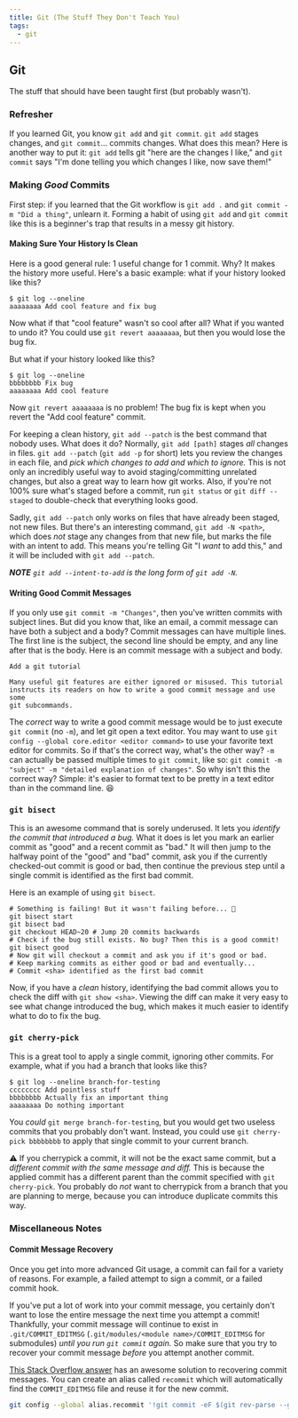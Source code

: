 ```yaml
---
title: Git (The Stuff They Don't Teach You)
tags:
  - git
---
```

## Git

The stuff that should have been taught first (but probably wasn't).

### Refresher

If you learned Git, you know `git add` and `git commit`. `git add` stages
changes, and `git commit`... commits changes. What does this mean? Here is
another way to put it: `git add` tells git "here are the changes I like," and
`git commit` says "I'm done telling you which changes I like, now save them!"

### Making *Good* Commits

First step: if you learned that the Git workflow is `git add .` and
`git commit -m "Did a thing"`, unlearn it. Forming a habit of using `git add`
and `git commit` like this is a beginner's trap that results in a messy git
history.

#### Making Sure Your History Is Clean

Here is a good general rule: 1 useful change for 1 commit. Why? It makes the
history more useful. Here's a basic example: what if your history looked like
this?

```console
$ git log --oneline
aaaaaaaa Add cool feature and fix bug
```

Now what if that "cool feature" wasn't so cool after all? What if you wanted to
undo it? You could use `git revert aaaaaaaa`, but then you would lose the bug
fix.

But what if your history looked like this?

```console
$ git log --oneline
bbbbbbbb Fix bug
aaaaaaaa Add cool feature
```

Now `git revert aaaaaaaa` is no problem! The bug fix is kept when you revert
the "Add cool feature" commit.

For keeping a clean history, `git add --patch` is the best command that nobody
uses. What does it do? Normally, `git add [path]` stages *all* changes in
files. `git add --patch` (`git add -p` for short) lets you review the changes
in each file, and *pick which changes to add and which to ignore.* This is not
only an incredibly useful way to avoid staging/committing unrelated changes,
but also a great way to learn how git works.
Also, if you're not 100% sure what's staged before a commit, run `git status`
or `git diff --staged` to double-check that everything looks good.

Sadly, `git add --patch` only works on files that have already been staged,
not new files. But there's an interesting command, `git add -N <path>`, which
does *not* stage any changes from that new file, but marks the file with an
intent to add. This means you're telling Git "I *want* to add this," and it
will be included with `git add --patch`.

_**NOTE** `git add --intent-to-add` is the long form of `git add -N`._

#### Writing Good Commit Messages

If you only use `git commit -m "Changes"`, then you've written commits with
subject lines. But did you know that, like an email, a commit message can have
both a subject and a body? Commit messages can have multiple lines. The first
line is the subject, the second line should be empty, and any line after that
is the body. Here is an commit message with a subject and body.

```
Add a git tutorial

Many useful git features are either ignored or misused. This tutorial
instructs its readers on how to write a good commit message and use some
git subcommands.
```

The *correct* way to write a good commit message
would be to just execute `git commit` (no `-m`), and let git open a text editor.
You may want to use `git config --global core.editor <editor command>` to use
your favorite text editor for commits. So if that's the correct way, what's the
other way? `-m` can actually be passed multiple times to `git commit`, like so:
`git commit -m "subject" -m "detailed explanation of changes"`. So why isn't this
the correct way? Simple: it's easier to format text to be pretty in a text editor
than in the command line. 😆

### `git bisect`

This is an awesome command that is sorely underused. It lets you *identify the
commit that introduced a bug.* What it does is let you mark an earlier commit
as "good" and a recent commit as "bad." It will then jump to the halfway
point of the "good" and "bad" commit, ask you if the currently checked-out
commit is good or bad, then continue the previous step until a single commit
is identified as the first bad commit.

Here is an example of using `git bisect`.

```shell
# Something is failing! But it wasn't failing before... 🤔
git bisect start
git bisect bad
git checkout HEAD~20 # Jump 20 commits backwards
# Check if the bug still exists. No bug? Then this is a good commit!
git bisect good
# Now git will checkout a commit and ask you if it's good or bad.
# Keep marking commits as either good or bad and eventually...
# Commit <sha> identified as the first bad commit
```

Now, if you have a *clean* history, identifying the bad commit
allows you to check the diff with `git show <sha>`. Viewing the diff
can make it very easy to see what change introduced the bug, which
makes it much easier to identify what to do to fix the bug.

### `git cherry-pick`

This is a great tool to apply a single commit, ignoring other commits.
For example, what if you had a branch that looks like this?

```console
$ git log --oneline branch-for-testing
cccccccc Add pointless stuff
bbbbbbbb Actually fix an important thing
aaaaaaaa Do nothing important
```

You *could* `git merge branch-for-testing`, but you would get two
useless commits that you probably don't want. Instead, you could
use `git cherry-pick bbbbbbbb` to apply that single commit to
your current branch.

⚠️ If you cherrypick a commit, it will not be the exact same
commit, but a *different commit with the same message and diff.*
This is because the applied commit has a different parent than
the commit specified with `git cherry-pick`. You probably do
*not* want to cherrypick from a branch that you are planning
to merge, because you can introduce duplicate commits this way.

### Miscellaneous Notes

#### Commit Message Recovery

Once you get into more advanced Git usage, a commit can fail for
a variety of reasons. For example, a failed attempt to sign a commit,
or a failed commit hook.

If you've put a lot of work into your commit message, you certainly
don't want to lose the entire message the next time you attempt a
commit! Thankfully, your commit message will continue to exist
in `.git/COMMIT_EDITMSG` (`.git/modules/<module name>/COMMIT_EDITMSG`
for submodules) *until you run `git commit` again.* So make sure
that you try to recover your commit message *before* you attempt another
commit.

[This Stack Overflow answer](https://stackoverflow.com/a/57218983) has
an awesome solution to recovering commit messages.
You can create an alias called `recommit` which will automatically
find the `COMMIT_EDITMSG` file and reuse it for the new commit.

```bash
git config --global alias.recommit '!git commit -eF $(git rev-parse --git-dir)/COMMIT_EDITMSG'
```
